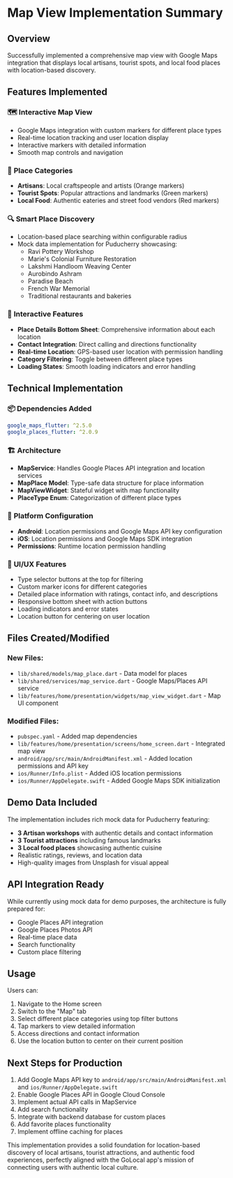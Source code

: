 # Map View Implementation Summary

## Overview
Successfully implemented a comprehensive map view with Google Maps integration that displays local artisans, tourist spots, and local food places with location-based discovery.

## Features Implemented

### 🗺️ **Interactive Map View**
- Google Maps integration with custom markers for different place types
- Real-time location tracking and user location display
- Interactive markers with detailed information
- Smooth map controls and navigation

### 📍 **Place Categories**
- **Artisans**: Local craftspeople and artists (Orange markers)
- **Tourist Spots**: Popular attractions and landmarks (Green markers)
- **Local Food**: Authentic eateries and street food vendors (Red markers)

### 🔍 **Smart Place Discovery**
- Location-based place searching within configurable radius
- Mock data implementation for Puducherry showcasing:
  - Ravi Pottery Workshop
  - Marie's Colonial Furniture Restoration  
  - Lakshmi Handloom Weaving Center
  - Aurobindo Ashram
  - Paradise Beach
  - French War Memorial
  - Traditional restaurants and bakeries

### 🎯 **Interactive Features**
- **Place Details Bottom Sheet**: Comprehensive information about each location
- **Contact Integration**: Direct calling and directions functionality
- **Real-time Location**: GPS-based user location with permission handling
- **Category Filtering**: Toggle between different place types
- **Loading States**: Smooth loading indicators and error handling

## Technical Implementation

### 📦 **Dependencies Added**
```yaml
google_maps_flutter: ^2.5.0
google_places_flutter: ^2.0.9
```

### 🏗️ **Architecture**
- **MapService**: Handles Google Places API integration and location services
- **MapPlace Model**: Type-safe data structure for place information
- **MapViewWidget**: Stateful widget with map functionality
- **PlaceType Enum**: Categorization of different place types

### 📱 **Platform Configuration**
- **Android**: Location permissions and Google Maps API key configuration
- **iOS**: Location permissions and Google Maps SDK integration
- **Permissions**: Runtime location permission handling

### 🎨 **UI/UX Features**
- Type selector buttons at the top for filtering
- Custom marker icons for different categories
- Detailed place information with ratings, contact info, and descriptions
- Responsive bottom sheet with action buttons
- Loading indicators and error states
- Location button for centering on user location

## Files Created/Modified

### New Files:
- `lib/shared/models/map_place.dart` - Data model for places
- `lib/shared/services/map_service.dart` - Google Maps/Places API service
- `lib/features/home/presentation/widgets/map_view_widget.dart` - Map UI component

### Modified Files:
- `pubspec.yaml` - Added map dependencies
- `lib/features/home/presentation/screens/home_screen.dart` - Integrated map view
- `android/app/src/main/AndroidManifest.xml` - Added location permissions and API key
- `ios/Runner/Info.plist` - Added iOS location permissions
- `ios/Runner/AppDelegate.swift` - Added Google Maps SDK initialization

## Demo Data Included
The implementation includes rich mock data for Puducherry featuring:
- **3 Artisan workshops** with authentic details and contact information
- **3 Tourist attractions** including famous landmarks
- **3 Local food places** showcasing authentic cuisine
- Realistic ratings, reviews, and location data
- High-quality images from Unsplash for visual appeal

## API Integration Ready
While currently using mock data for demo purposes, the architecture is fully prepared for:
- Google Places API integration
- Google Places Photos API
- Real-time place data
- Search functionality
- Custom place filtering

## Usage
Users can:
1. Navigate to the Home screen
2. Switch to the "Map" tab
3. Select different place categories using top filter buttons
4. Tap markers to view detailed information
5. Access directions and contact information
6. Use the location button to center on their current position

## Next Steps for Production
1. Add Google Maps API key to `android/app/src/main/AndroidManifest.xml` and `ios/Runner/AppDelegate.swift`
2. Enable Google Places API in Google Cloud Console
3. Implement actual API calls in MapService
4. Add search functionality
5. Integrate with backend database for custom places
6. Add favorite places functionality
7. Implement offline caching for places

This implementation provides a solid foundation for location-based discovery of local artisans, tourist attractions, and authentic food experiences, perfectly aligned with the GoLocal app's mission of connecting users with authentic local culture.